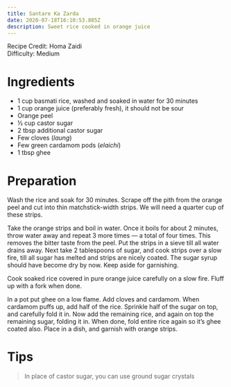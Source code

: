 ```yaml
---
title: Santare Ka Zarda
date: 2020-07-18T16:10:53.885Z
description: Sweet rice cooked in orange juice
---
```

Recipe Credit: Homa Zaidi  
Difficulty: Medium  

# Ingredients
- 1 cup basmati rice, washed and soaked in water for 30 minutes
- 1 cup orange juice (preferably fresh), it should not be sour
- Orange peel
- ½ cup castor sugar
- 2 tbsp additional castor sugar
- Few cloves (_laung_)
- Few green cardamom pods (_elaichi_)
- 1 tbsp ghee

# Preparation
Wash the rice and soak for 30 minutes. Scrape off the pith from the orange peel and cut into thin matchstick-width strips. We will need a quarter cup of these strips.

Take the orange strips and boil in water. Once it boils for about 2 minutes, throw water away and repeat 3 more times — a total of four times. This removes the bitter taste from the peel. Put the strips in a sieve till all water drains away. Next take 2 tablespoons of sugar, and cook strips over a slow fire, till all sugar has melted and strips are nicely coated. The sugar syrup should have become dry by now. Keep aside for garnishing. 

Cook soaked rice covered in pure orange juice carefully on a slow fire. Fluff up with a fork when done.

In a pot put ghee on a low flame. Add cloves and cardamom. When cardamom puffs up, add half of the rice. Sprinkle half of the sugar on top, and carefully fold it in. Now add the remaining rice, and again on top the remaining sugar, folding it in. When done, fold entire rice again so it’s ghee coated also. Place in a dish, and garnish with orange strips.

# Tips
> In place of castor sugar, you can use ground sugar crystals
